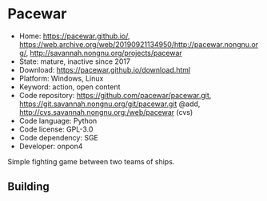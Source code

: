 # Pacewar

- Home: https://pacewar.github.io/, https://web.archive.org/web/20190921134950/http://pacewar.nongnu.org/, http://savannah.nongnu.org/projects/pacewar
- State: mature, inactive since 2017
- Download: https://pacewar.github.io/download.html
- Platform: Windows, Linux
- Keyword: action, open content
- Code repository: https://github.com/pacewar/pacewar.git, https://git.savannah.nongnu.org/git/pacewar.git @add, http://cvs.savannah.nongnu.org:/web/pacewar (cvs)
- Code language: Python
- Code license: GPL-3.0
- Code dependency: SGE
- Developer: onpon4

Simple fighting game between two teams of ships.

## Building

